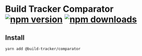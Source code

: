 # Build Tracker Comparator [![npm version](https://img.shields.io/npm/v/@build-tracker/comparator.svg?style=flat-square)](https://www.npmjs.com/package/@build-tracker/comparator) [![npm downloads](https://img.shields.io/npm/dm/@build-tracker/comparator.svg?style=flat-square)](https://www.npmjs.com/package/@build-tracker/comparator)

## Install

```
yarn add @build-tracker/comparator
```
